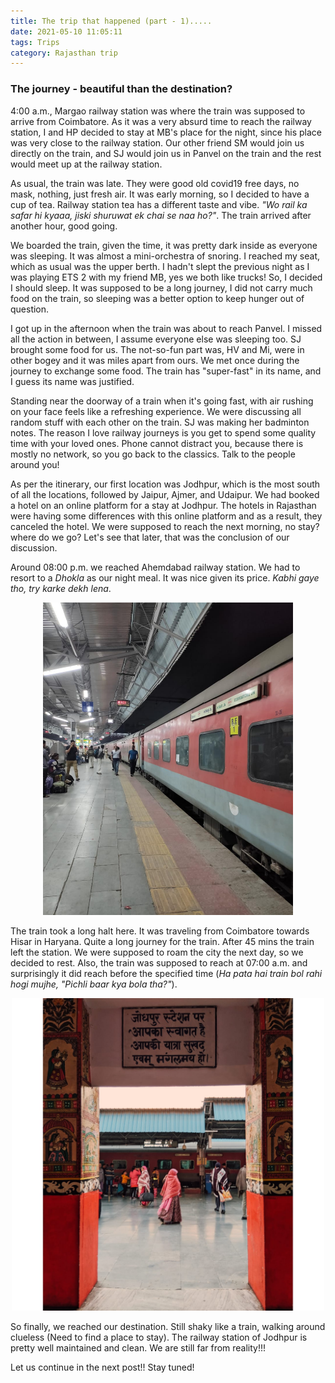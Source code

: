 ```yaml
---
title: The trip that happened (part - 1).....
date: 2021-05-10 11:05:11
tags: Trips
category: Rajasthan trip
---
```


### The journey - beautiful than the destination?

4:00 a.m., Margao railway station was where the train was supposed to arrive from Coimbatore. As it was a very absurd time to reach the railway station, I and HP decided to stay at MB's place for the night, since his place was very close to the railway station. Our other friend SM would join us directly on the train, and SJ would join us in Panvel on the train and the rest would meet up at the railway station. 

As usual, the train was late. They were good old covid19 free days, no mask, nothing, just fresh air. It was early morning, so I decided to have a cup of tea. Railway station tea has a different taste and vibe. _"Wo rail ka safar hi kyaaa, jiski shuruwat ek chai se naa ho?"_. The train arrived after another hour, good going. 

We boarded the train, given the time, it was pretty dark inside as everyone was sleeping. It was almost a mini-orchestra of snoring. I reached my seat, which as usual was the upper berth. I hadn't slept the previous night as I was playing ETS 2 with my friend MB, yes we both like trucks! So, I decided I should sleep. It was supposed to be a long journey, I did not carry much food on the train, so sleeping was a better option to keep hunger out of question.

I got up in the afternoon when the train was about to reach Panvel. I missed all the action in between, I assume everyone else was sleeping too. SJ brought some food for us. The not-so-fun part was, HV and Mi, were in other bogey and it was miles apart from ours. We met once during the journey to exchange some food. The train has "super-fast" in its name, and I guess its name was justified. 

Standing near the doorway of a train when it's going fast, with air rushing on your face feels like a refreshing experience. We were discussing all random stuff with each other on the train. SJ was making her badminton notes. The reason I love railway journeys is you get to spend some quality time with your loved ones. Phone cannot distract you, because there is mostly no network, so you go back to the classics. Talk to the people around you! 

As per the itinerary, our first location was Jodhpur, which is the most south of all the locations, followed by Jaipur, Ajmer, and Udaipur. We had booked a hotel on an online platform for a stay at Jodhpur. The hotels in Rajasthan were having some differences with this online platform and as a result, they canceled the hotel. We were supposed to reach the next morning, no stay? where do we go? Let's see that later, that was the conclusion of our discussion.

Around 08:00 p.m. we reached Ahemdabad railway station. We had to resort to a _Dhokla_ as our night meal. It was nice given its price. _Kabhi gaye tho, try karke dekh lena_. 

<center><img src="/img/post2/Baroda_rlwy_stn.jpeg" alt="Baroda Railway Station" title="Railway station Baroda" height = "500 px" width = "400 px" ></center>

The train took a long halt here. It was traveling from Coimbatore towards Hisar in Haryana. Quite a long journey for the train. After 45 mins the train left the station. We were supposed to roam the city the next day, so we decided to rest. Also, the train was supposed to reach at 07:00 a.m. and surprisingly it did reach before the specified time (_Ha pata hai train bol rahi hogi mujhe, "Pichli baar kya bola tha?"_).  

<center><img src="/img/post2/jodhpur_rlwy_stn.jpeg" alt="Jodhpur Railway Station" title="Railway station Jodhpur" height = "500 px" width = "500 px" ></center>

So finally, we reached our destination. Still shaky like a train, walking around clueless (Need to find a place to stay). The railway station of Jodhpur is pretty well maintained and clean. We are still far from reality!!!

Let us continue in the next post!! Stay tuned!




